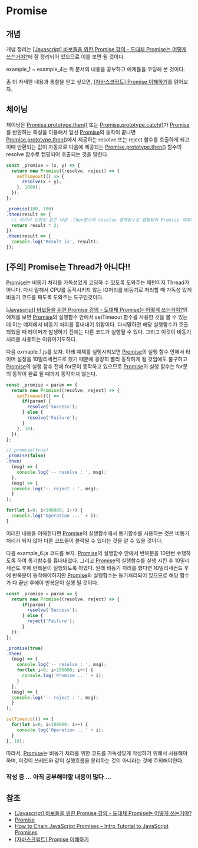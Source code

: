 # Promise

## 개념

개념 정리는 [[Javascript] 바보들을 위한 Promise 강의 - 도대체 Promise는 어떻게 쓰는거야?](http://programmingsummaries.tistory.com/325)에 잘 정리되어 있으므로 이를 보면 될 것이다.

example_1 ~ example_4는 위 문서의 내용을 공부하고 예제들을 코딩해 본 것이다.

좀 더 자세한 내용과 통찰을 얻고 싶으면, [[자바스크립트] Promise 이해하기](http://yubylab.tistory.com/entry/%EC%9E%90%EB%B0%94%EC%8A%A4%ED%81%AC%EB%A6%BD%ED%8A%B8-Promise-%EC%9D%B4%ED%95%B4%ED%95%98%EA%B8%B0)를 읽어보자.

## 체이닝

체이닝은 [Promise.prototype.then()](https://developer.mozilla.org/en-US/docs/Web/JavaScript/Reference/Global_Objects/Promise/then) 또는 [Promise.prototype.catch()](https://developer.mozilla.org/en-US/docs/Web/JavaScript/Reference/Global_Objects/Promise/catch)가 [Promise](https://developer.mozilla.org/en/docs/Web/JavaScript/Reference/Global_Objects/Promise)를 반환하는 특성을 이용해서 앞선 [Promise](https://developer.mozilla.org/en/docs/Web/JavaScript/Reference/Global_Objects/Promise)의 동작이 끝나면 [Promise.prototype.then()](https://developer.mozilla.org/en-US/docs/Web/JavaScript/Reference/Global_Objects/Promise/then)에서 제공하는 resolve 또는 reject 함수를 호출하게 되고 이때 반환되는 값이 자동으로 다음에 제공되는 [Promise.prototype.then()](https://developer.mozilla.org/en-US/docs/Web/JavaScript/Reference/Global_Objects/Promise/then) 함수의 resolve 함수로 랩핑되어 호출되는 것을 말한다.

```javascript
const _promise = (x, y) => {
  return new Promise((resolve, reject) => {
    setTimeout(() => {
      resolve(x + y);
    }, 1000);
  });
};

_promise(100, 100)
.then(result => {
  // 여기서 반환된 값은 다음 .then함수의 resolve 콜백함수로 랩핑되어 Promise 객체에 전달되어 실행된다.
  return result * 2;  
})
.then(result => {
  console.log('Result is', result);
});

```

## [주의] Promise는 Thread가 아니다!!

[Promise](https://developer.mozilla.org/en/docs/Web/JavaScript/Reference/Global_Objects/Promise)는 비동기 처리를 가독성있게 코딩하 수 있도록 도와주는 패턴이지 Thread가 아니다. 다시 말해서 CPU를 동작시키지 않는 IO처리를 비동기로 처리할 때 가독성 있게 비동기 코드를 짜도록 도와주는 도구인것이다.

[[Javascript] 바보들을 위한 Promise 강의 - 도대체 Promise는 어떻게 쓰는거야?](http://programmingsummaries.tistory.com/325)의 예제를 보면 [Promise](https://developer.mozilla.org/en/docs/Web/JavaScript/Reference/Global_Objects/Promise)의 실행함수 안에서 setTimeout 함수를 사용한 것을 볼 수 있는데 이는 예제에서 비동기 처리를 흉내내기 위함이다. 다시말하면 해당 실행함수가 호출 되었을 때 타이머가 발생하기 전에는 다른 코드가 실행될 수 있다. 그리고 이것이 비동기 처리를 사용하는 이유이기도하다.

다음 exmaple_1.js를 보자. 아래 예제를 실행시켜보면 [Promise](https://developer.mozilla.org/en/docs/Web/JavaScript/Reference/Global_Objects/Promise)의 실행 함수 안에서 타이머 설정을 10밀리세컨드로 줬기 때문에 굉장히 빨리 동작하게 될 것임에도 불구하고 [Promise](https://developer.mozilla.org/en/docs/Web/JavaScript/Reference/Global_Objects/Promise)의 실행 함수 전에 for문이 동작하고 있으므로 [Promise](https://developer.mozilla.org/en/docs/Web/JavaScript/Reference/Global_Objects/Promise)의 실행 함수는 for문의 동작이 완료 될 때까지 동작하지 않는다.

```javascript
const _promise = param => {
  return new Promise((resolve, reject) => {
    setTimeout(() => {
      if(param) {
        resolve('Success');
      } else {
        resolve('Failure');
      }
    }, 10);
  });
};

//_promise(true)
_promise(false)
.then(
  (msg) => {
    console.log('-- resolve : ', msg);
  },
  (msg) => {
  console.log('-- reject : ', msg);
  }
);

for(let i=0; i<100000; i++) {
  console.log('Operation ...' + i);
}
```

이러한 내용을 이해한다면 [Promise](https://developer.mozilla.org/en/docs/Web/JavaScript/Reference/Global_Objects/Promise)의 실행함수에서 동기함수를 사용하는 것은 비동기 처리가 되지 않아 다른 코드들이 블락될 수 있다는 것을 알 수 있을 것이다.

다음 example_6.js 코드를 보자. [Promise](https://developer.mozilla.org/en/docs/Web/JavaScript/Reference/Global_Objects/Promise)의 실행함수 안에서 반복문을 10만번 수행하도록 하여 동기함수를 흉내내었다. 그리고 [Promise](https://developer.mozilla.org/en/docs/Web/JavaScript/Reference/Global_Objects/Promise)의 실행함수를 실행 시킨 후 10밀리세컨드 후에 반복문이 실행되도록 하였다. 원래 비동기 처리를 했다면 10밀리세컨드 후에 반복문이 동작해야하지만 [Promise](https://developer.mozilla.org/en/docs/Web/JavaScript/Reference/Global_Objects/Promise)의 실행함수는 동기처리되어 있으므로 해당 함수가 다 끝난 후에야 반복문이 실행 될 것이다.

```javascript
const _promise = param => {
  return new Promise((resolve, reject) => {
      if(param) {
        resolve('Success');
      } else {
        reject('Failure');
      }
  });
};

_promise(true)
.then(
  (msg) => {
    console.log('-- resolve : ', msg);
    for(let i=0; i<100000; i++) {
      console.log('Promise ...' + i);
    }
  },
  (msg) => {
  console.log('-- reject : ', msg);
  }
);

setTimeout(() => {
  for(let i=0; i<100000; i++) {
    console.log('Operation ...' + i);
  }
}, 10);
```

따라서, [Promise](https://developer.mozilla.org/en/docs/Web/JavaScript/Reference/Global_Objects/Promise)는 비동기 처리를 위한 코드를 가독성있게 작성하기 위해서 사용해야하며, 이것이 쓰레드와 같이 실행흐름을 분리하는 것이 아니라는 것에 주의해야한다.


### 작성 중 ... 아직 공부해야할 내용이 많다 ...


## 참조

* [[Javascript] 바보들을 위한 Promise 강의 - 도대체 Promise는 어떻게 쓰는거야?](http://programmingsummaries.tistory.com/325)
* [Promise](https://developer.mozilla.org/en/docs/Web/JavaScript/Reference/Global_Objects/Promise)
* [How to Chain JavaScript Promises – Intro Tutorial to JavaScript Promises](https://html5hive.org/how-to-chain-javascript-promises/)
* [[자바스크립트] Promise 이해하기](http://yubylab.tistory.com/entry/%EC%9E%90%EB%B0%94%EC%8A%A4%ED%81%AC%EB%A6%BD%ED%8A%B8-Promise-%EC%9D%B4%ED%95%B4%ED%95%98%EA%B8%B0)
